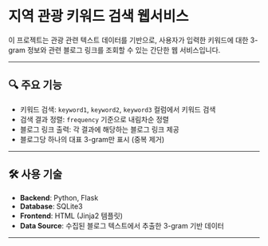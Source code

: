 # 지역 관광 키워드 검색 웹서비스

이 프로젝트는 관광 관련 텍스트 데이터를 기반으로, 
사용자가 입력한 키워드에 대한 3-gram 정보와 관련 블로그 링크를 조회할 수 있는 간단한 웹 서비스입니다.

---

## 🔍 주요 기능

- 키워드 검색: `keyword1`, `keyword2`, `keyword3` 컬럼에서 키워드 검색
- 검색 결과 정렬: `frequency` 기준으로 내림차순 정렬
- 블로그 링크 출력: 각 결과에 해당하는 블로그 링크 제공
- 블로그당 하나의 대표 3-gram만 표시 (중복 제거)

---

## 🛠️ 사용 기술

- **Backend**: Python, Flask
- **Database**: SQLite3
- **Frontend**: HTML (Jinja2 템플릿)
- **Data Source**: 수집된 블로그 텍스트에서 추출한 3-gram 기반 데이터

---
